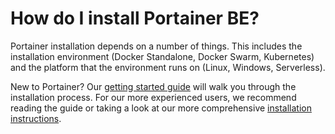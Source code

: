 # How do I install Portainer BE?

Portainer installation depends on a number of things. This includes the installation environment \(Docker Standalone, Docker Swarm, Kubernetes\) and the platform that the environment runs on \(Linux, Windows, Serverless\).

New to Portainer? Our [getting started guide](../../start/intro.md) will walk you through the installation process. For our more experienced users, we recommend reading the guide or taking a look at our more comprehensive [installation instructions](../../start/install/).


